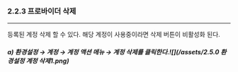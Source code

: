 ### 2.2.3 프로바이더 삭제

---

등록된 계정 삭제 할 수 있다. 해당 계정이 사용중이라면 삭제 버튼이 비활성화 된다.

##### a\) 환경설정 → 계정 → 계정 액션 메뉴 → 계정 삭제를 클릭한다.![](/assets/2.5.0 환경설정 계정 삭제1.png)



